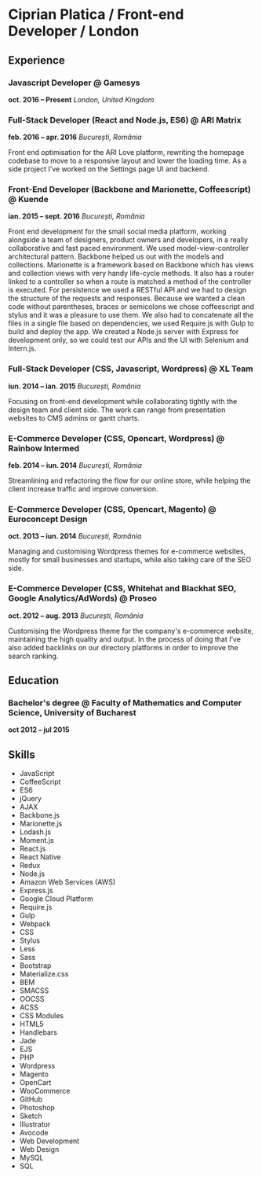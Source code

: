 # Ciprian Platica / Front-end Developer / London



## Experience

### Javascript Developer @ Gamesys
**oct. 2016 – Present**
*London, United Kingdom*

### Full-Stack Developer (React and Node.js, ES6) @ ARI Matrix
**feb. 2016 – apr. 2016**
*București, România*

Front end optimisation for the ARI Love platform, rewriting the homepage codebase to move to a responsive layout and lower the loading time. As a side project I’ve worked on the Settings page UI and backend.

### Front-End Developer (Backbone and Marionette, Coffeescript) @ Kuende
**ian. 2015 – sept. 2016**
*București, România*

Front end development for the small social media platform, working alongside a team of designers, product owners and developers, in a really collaborative and fast paced environment.
We used model-view-controller architectural pattern. Backbone helped us out with the models and collections. Marionette is a framework based on Backbone which has views and collection views with very handy life-cycle methods. It also has a router linked to a controller so when a route is matched a method of the controller is executed. For persistence we used a RESTful API and we had to design the structure of the requests and responses. Because we wanted a clean code without parentheses, braces or semicolons we chose coffeescript and stylus and it was a pleasure to use them. We also had to concatenate all the files in a single file based on dependencies, we used Require.js with Gulp to build and deploy the app. We created a Node.js server with Express for development only, so we could test our APIs and the UI with Selenium and Intern.js.

### Full-Stack Developer (CSS, Javascript, Wordpress) @ XL Team
**iun. 2014 – ian. 2015**
*București, România*

Focusing on front-end development while collaborating tightly with the design team and client side. The work can range from presentation websites to CMS admins or gantt charts.

### E-Commerce Developer (CSS, Opencart, Wordpress) @ Rainbow Intermed
**feb. 2014 – iun. 2014**
*București, România*

Streamlining and refactoring the flow for our online store, while helping the client increase traffic and improve conversion.

### E-Commerce Developer (CSS, Opencart, Magento) @ Euroconcept Design
**oct. 2013 – iun. 2014**
*București, România*

Managing and customising Wordpress themes for e-commerce websites, mostly for small businesses and startups, while also taking care of the SEO side.

### E-Commerce Developer (CSS, Whitehat and Blackhat SEO, Google Analytics/AdWords) @ Proseo
**oct. 2012 – aug. 2013**
*București, România*

Customising the Wordpress theme for the company's e-commerce website, maintaining the high quality and output. In the process of doing that I’ve also added backlinks on our directory platforms in order to improve the search ranking.



## Education

### Bachelor's degree @ Faculty of Mathematics and Computer Science, University of Bucharest
**oct 2012 – jul 2015**



## Skills

- JavaScript
- CoffeeScript
- ES6
- jQuery
- AJAX
- Backbone.js
- Marionette.js
- Lodash.js
- Moment.js
- React.js
- React Native
- Redux
- Node.js
- Amazon Web Services (AWS)
- Express.js
- Google Cloud Platform
- Require.js
- Gulp
- Webpack
- CSS
- Stylus
- Less
- Sass
- Bootstrap
- Materialize.css
- BEM
- SMACSS
- OOCSS
- ACSS
- CSS Modules
- HTML5
- Handlebars
- Jade
- EJS
- PHP
- Wordpress
- Magento
- OpenCart
- WooCommerce
- GitHub
- Photoshop
- Sketch
- Illustrator
- Avocode
- Web Development
- Web Design
- MySQL
- SQL

